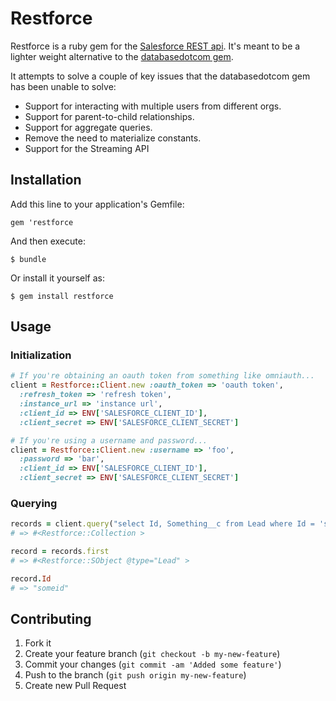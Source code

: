 # Restforce

Restforce is a ruby gem for the [Salesforce REST api](http://www.salesforce.com/us/developer/docs/api_rest/index.htm).
It's meant to be a lighter weight alternative to the [databasedotcom gem](https://github.com/heroku/databasedotcom).

It attempts to solve a couple of key issues that the databasedotcom gem has been unable to solve:

* Support for interacting with multiple users from different orgs.
* Support for parent-to-child relationships.
* Support for aggregate queries.
* Remove the need to materialize constants.
* Support for the Streaming API

## Installation

Add this line to your application's Gemfile:

    gem 'restforce

And then execute:

    $ bundle

Or install it yourself as:

    $ gem install restforce

## Usage

### Initialization

```ruby
# If you're obtaining an oauth token from something like omniauth...
client = Restforce::Client.new :oauth_token => 'oauth token',
  :refresh_token => 'refresh token',
  :instance_url => 'instance url',
  :client_id => ENV['SALESFORCE_CLIENT_ID'],
  :client_secret => ENV['SALESFORCE_CLIENT_SECRET']

# If you're using a username and password...
client = Restforce::Client.new :username => 'foo',
  :password => 'bar',
  :client_id => ENV['SALESFORCE_CLIENT_ID'],
  :client_secret => ENV['SALESFORCE_CLIENT_SECRET']
```

### Querying

```ruby
records = client.query("select Id, Something__c from Lead where Id = 'someid'")
# => #<Restforce::Collection >

record = records.first
# => #<Restforce::SObject @type="Lead" >

record.Id
# => "someid"
```

## Contributing

1. Fork it
2. Create your feature branch (`git checkout -b my-new-feature`)
3. Commit your changes (`git commit -am 'Added some feature'`)
4. Push to the branch (`git push origin my-new-feature`)
5. Create new Pull Request
